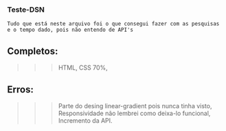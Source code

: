 ### Teste-DSN
    Tudo que está neste arquivo foi o que consegui fazer com as pesquisas e o tempo dado, pois não entendo de API's
## Completos:
>>> HTML,
>>> CSS 70%,

## Erros:
>>> Parte do desing linear-gradient pois nunca tinha visto,
>>> Responsividade não lembrei como deixa-lo funcional,
>>> Incremento da API.
